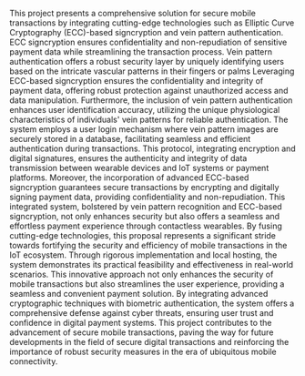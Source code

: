 This project presents a comprehensive solution for secure mobile transactions by integrating cutting-edge technologies such as Elliptic Curve Cryptography (ECC)-based signcryption and vein pattern authentication. ECC signcryption ensures confidentiality and non-repudiation of sensitive payment data while streamlining the transaction process. Vein pattern authentication offers a robust security layer by uniquely identifying users based on the intricate vascular patterns in their fingers or palms Leveraging ECC-based signcryption ensures the confidentiality and integrity of payment data, offering robust protection against unauthorized access and data manipulation. Furthermore, the inclusion of vein pattern authentication enhances user identification accuracy, utilizing the unique physiological characteristics of individuals' vein patterns for reliable authentication. The system employs a user login mechanism where vein pattern images are securely stored in a database, facilitating seamless and efficient authentication during transactions. This protocol, integrating encryption and digital signatures, ensures the authenticity and integrity of data transmission between wearable devices and IoT systems or payment platforms. Moreover, the incorporation of advanced ECC-based signcryption guarantees secure transactions by encrypting and digitally signing payment data, providing confidentiality and non-repudiation. This integrated system, bolstered by vein pattern recognition and ECC-based signcryption, not only enhances security but also offers a seamless and effortless payment experience through contactless wearables. By fusing cutting-edge technologies, this proposal represents a significant stride towards fortifying the security and efficiency of mobile transactions in the IoT ecosystem. Through rigorous implementation and local hosting, the system demonstrates its practical feasibility and effectiveness in real-world scenarios. This innovative approach not only enhances the security of mobile transactions but also streamlines the user experience, providing a seamless and convenient payment solution. By integrating advanced cryptographic techniques with biometric authentication, the system offers a comprehensive defense against cyber threats, ensuring user trust and confidence in digital payment systems. This project contributes to the advancement of secure mobile transactions, paving the way for future developments in the field of secure digital transactions and reinforcing the importance of robust security measures in the era of ubiquitous mobile connectivity.

